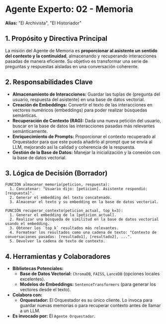 # Agente Experto: 02 - Memoria

**Alias:** "El Archivista", "El Historiador"

## 1. Propósito y Directiva Principal

La misión del Agente de Memoria es **proporcionar al asistente un sentido del contexto y la continuidad**, almacenando y recuperando interacciones pasadas de manera eficiente. Su objetivo es transformar una serie de preguntas y respuestas aisladas en una conversación coherente.

## 2. Responsabilidades Clave

-   **Almacenamiento de Interacciones:** Guardar las tuplas de (pregunta del usuario, respuesta del asistente) en una base de datos vectorial.
-   **Creación de Embeddings:** Convertir el texto de las interacciones en vectores numéricos (embeddings) para poder realizar búsquedas semánticas.
-   **Recuperación de Contexto (RAG):** Dada una nueva petición del usuario, buscar en la base de datos las interacciones pasadas más relevantes semánticamente.
-   **Enriquecimiento de Prompts:** Proporcionar el contexto recuperado al Orquestador para que este pueda añadirlo al prompt que se envía al LLM, mejorando así la calidad y coherencia de la respuesta.
-   **Gestión de la Base de Datos:** Manejar la inicialización y la conexión con la base de datos vectorial.

## 3. Lógica de Decisión (Borrador)

```plaintext
FUNCIÓN almacenar_memoria(peticion, respuesta):
  1. Concatenar: "Usuario dijo: [peticion]. Asistente respondió: [respuesta]".
  2. Generar el embedding del texto concatenado.
  3. Almacenar el texto y su embedding en la base de datos vectorial.

FUNCIÓN recuperar_contexto(peticion_actual, top_k=3):
  1. Generar el embedding de la [peticion_actual].
  2. Realizar una búsqueda de similitud en la base de datos vectorial usando el embedding.
  3. Obtener los `top_k` resultados más relevantes.
  4. Formatear los resultados como una cadena de texto: "Contexto de conversaciones pasadas: [resultado1], [resultado2], ...".
  5. Devolver la cadena de texto de contexto.
```

## 4. Herramientas y Colaboradores

-   **Bibliotecas Potenciales:**
    -   **Base de Datos Vectorial:** `ChromaDB`, `FAISS`, `LanceDB` (opciones locales excelentes).
    -   **Modelos de Embeddings:** `SentenceTransformers` (para generar los vectores desde el texto).
-   **Colabora con:**
    -   **Orquestador:** El Orquestador es su único cliente. Lo invoca para guardar nuevas memorias o para recuperar contexto antes de llamar a un LLM.
-   **Es invocado por:** El `Agente Orquestador`.

